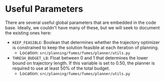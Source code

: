 # Useful Parameters

There are several useful global parameters that are embedded in the code base. 
Ideally, we couldn't have many of these, but we will seek to document the 
existing ones here:
* `KEEP_FEASIBLE`: Boolean that determines whether the trajectory optimizer is constrained to keep the solution feasible at each iteration of planning.
  * Location: `src/planning/fumes/fumes/planner/utils.py`
* `THRESH_BUDGET_LB`: Float between 0 and 1 that determines the lower bound on trajectory length. If this variable is set to 0.50, the planner is required to use at least 50% of the total budget.
  * Location: `src/planning/fumes/fumes/planner/utils.py`

